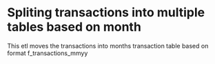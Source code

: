 # Spliting transactions into multiple tables based on month

This etl moves the transactions into months transaction table based on format f_transactions_mmyy

